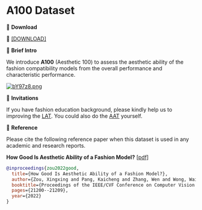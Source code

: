# A100 Dataset


🖤 **Download**

🍒 [[DOWNLOAD]](https://polyuit-my.sharepoint.com/:u:/g/personal/xingxzou_polyu_edu_hk/ERZywzt1zEdFuLktparpceoBoD_N_GaW2dD_noifl7EbNw?e=c2HygP)

🖤 **Brief Intro**

We introduce **A100** (Aesthetic 100) to assess the aesthetic ability of the fashion compatibility models from the overall performance and characteristic performance.

[![bY97z8.png](https://s4.ax1x.com/2022/03/03/bY97z8.png)](https://imgtu.com/i/bY97z8)

🖤 **Invitations**

If you have fashion education background, please kindly help us to improving the [LAT](https://aifda.aidlab.hk/A100/LAT/index.php).
You could also do the [AAT](https://aifda.aidlab.hk/A100/AAT/index.php) yourself.

🖤 **Reference**

Please cite the following reference paper when this dataset is used in any academic and research reports.

**How Good Is Aesthetic Ability of a Fashion Model?** [[pdf]](https://openaccess.thecvf.com/content/CVPR2022/papers/Zou_How_Good_Is_Aesthetic_Ability_of_a_Fashion_Model_CVPR_2022_paper.pdf)

```bib
@inproceedings{zou2022good,
  title={How Good Is Aesthetic Ability of a Fashion Model?},
  author={Zou, Xingxing and Pang, Kaicheng and Zhang, Wen and Wong, Waikeung},
  booktitle={Proceedings of the IEEE/CVF Conference on Computer Vision and Pattern Recognition},
  pages={21200--21209},
  year={2022}
}
```

